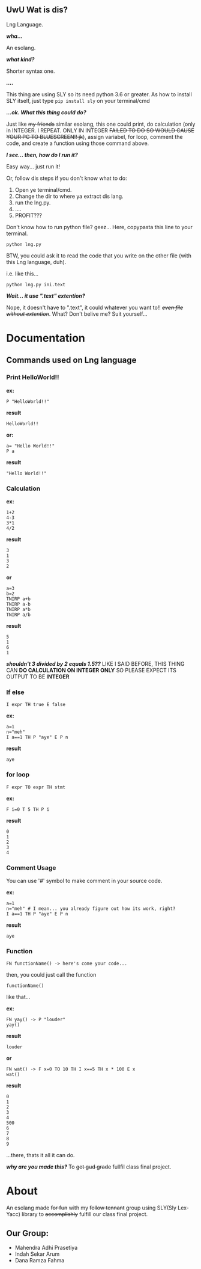 ## UwU Wat is dis?
Lng Language.

___wha...___

An esolang.

___what kind?___

Shorter syntax one.

___....___

This thing are using SLY so its need python 3.6 or greater.
As how to install SLY itself, just type ```pip install sly``` on your terminal/cmd

___...ok. What this thing could do?___

Just like ~~my friends~~ similar esolang, this one could print, do calculation (only in INTEGER. I REPEAT. ONLY IN INTEGER ~~FAILED TO DO SO WOULD CAUSE YOUR PC TO BLUESCREEN!! jk~~), assign variabel, for loop, comment the code, and create a function using those command above.

___I see... then, how do I run it?___

Easy way... just run it!

Or, follow dis steps if you don't know what to do:
1. Open ye terminal/cmd.
2. Change the dir to where ya extract dis lang.
3. run the lng.py.
4. ....
5. PROFIT???

Don't know how to run python file? geez...
Here, copypasta this line to your terminal.
```
python lng.py
```

BTW, you could ask it to read the code that you write on the other file (with this Lng language, duh).

i.e. like this...
```
python lng.py ini.text
```

___Wait... it use ".text" extention?___

Nope, it doesn't have to ".text", it could whatever you want to!! _~~even file without extention~~_.
What? Don't belive me? Suit yourself...

# Documentation
## Commands used on Lng language
### Print HelloWorld!!
**ex:**
```
P "HelloWorld!!" 
```
**result**
```
HelloWorld!!
```
**or:**
```
a= "Hello World!!"
P a
```
**result**
```
"Hello World!!"
```

### Calculation
**ex:**
```
1+2
4-3
3*1
4/2
```
**result**
```
3
1
3
2
```
**or**
```
a=3
b=2
TNIRP a+b
TNIRP a-b
TNIRP a*b
TNIRP a/b
```
**result**
```
5
1
6
1
```

___shouldn't 3 divided by 2 equals 1.5??___
LIKE I SAID BEFORE, THIS THING CAN __DO CALCULATION ON INTEGER ONLY__ SO PLEASE EXPECT ITS OUTPUT TO BE __INTEGER__

### If else 
```
I expr TH true E false
```

**ex:**
```
a=1
n="meh"
I a==1 TH P "aye" E P n
```
**result**
```
aye
```

### for loop
```
F expr TO expr TH stmt
```

**ex:**
```
F i=0 T 5 TH P i
```
**result**
```
0
1
2
3
4
```

### Comment Usage
You can use '#' symbol to make comment in your source code.

**ex:**
```
a=1
n="meh" # I mean... you already figure out how its work, right?
I a==1 TH P "aye" E P n
```
**result**
```
aye
```

### Function
```
FN functionName() -> here's come your code...
```
then, you could just call the function
```
functionName()
```
like that...

**ex:**
```
FN yay() -> P "louder"
yay()
```
**result**
```
louder
```
**or**
```
FN wat() -> F x=0 TO 10 TH I x==5 TH x * 100 E x
wat()
```
**result**
```
0
1
2
3
4
500
6
7
8
9
```

...there, thats it all it can do.

___why are you made this?___
To ~~get gud grade~~ fullfil class final project.

# About
An esolang made ~~for fun~~ with my ~~fellow tennant~~ group using SLY(Sly Lex-Yacc) library to ~~accomplishly~~ fulfill our class final project.

## Our Group:
- Mahendra Adhi Prasetiya
- Indah Sekar Arum
- Dana Ramza Fahma